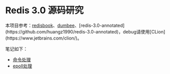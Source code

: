 Redis 3.0 源码研究
============================
本项目参考：[redisbook](http://origin.redisbook.com)、[dumbee](http://dumbee.net/archives/114')、[redis-3.0-annotated](https://github.com/huangz1990/redis-3.0-annotated)，debug请使用[CLion](https://www.jetbrains.com/clion/)。

笔记如下：

- [命令处理](https://github.com/LiangZiGe/redis/blob/master/pages/命令处理.md)
- [epoll处理](https://github.com/LiangZiGe/redis/blob/master/pages/epoll处理.md)